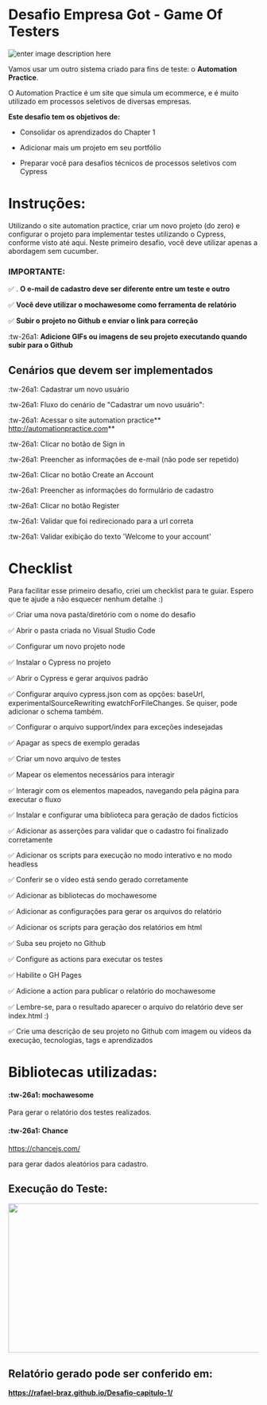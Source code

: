   # Desafio Empresa Got - Game Of Testers
  ![enter image description here](https://media.istockphoto.com/vectors/origamisign2orange-vector-id1165147642?k=6&m=1165147642&s=612x612&w=0&h=xuLx5kKFRnUnIum2AkBuunr_s9SXgy29fDXYNVVJRj4=)


Vamos usar um outro sistema criado para fins de teste: o **Automation Practice**.

O Automation Practice é um site que simula um ecommerce, e é muito utilizado em processos seletivos de diversas empresas.

**Este desafio tem os objetivos de:**

- Consolidar os aprendizados do Chapter 1

- Adicionar mais um projeto em seu portfólio

- Preparar você para desafios técnicos de processos seletivos com Cypress

# **Instruções:**

Utilizando o site automation practice, criar um novo projeto (do zero) e configurar o projeto para implementar testes utilizando o Cypress, conforme visto até aqui. Neste primeiro desafio, você deve utilizar apenas a abordagem sem cucumber. 

### **IMPORTANTE:**

:white_check_mark: . **O e-mail de cadastro deve ser diferente entre um teste e outro**

:white_check_mark:  **Você deve utilizar o mochawesome como ferramenta de relatório**

:white_check_mark:  **Subir o projeto no Github e enviar o link para correção**

:tw-26a1: **Adicione GIFs ou imagens de seu projeto executando quando subir para o Github**

## Cenários que devem ser implementados

:tw-26a1: Cadastrar um novo usuário

:tw-26a1: Fluxo do cenário de "Cadastrar um novo usuário":

:tw-26a1: Acessar o site automation practice** http://automationpractice.com**

:tw-26a1: Clicar no botão de Sign in

:tw-26a1: Preencher as informações de e-mail (não pode ser repetido)

:tw-26a1: Clicar no botão Create an Account

:tw-26a1: Preencher as informações do formulário de cadastro

:tw-26a1: Clicar no botão Register

:tw-26a1: Validar que foi redirecionado para a url correta

:tw-26a1: Validar exibição do texto 'Welcome to your account'



# Checklist

Para facilitar esse primeiro desafio, criei um checklist para te guiar. 
Espero que te ajude a não esquecer nenhum detalhe :)

:white_check_mark:  Criar uma nova pasta/diretório com o nome do desafio

:white_check_mark:  Abrir o pasta criada no Visual Studio Code

:white_check_mark: Configurar um novo projeto node

:white_check_mark: Instalar o Cypress no projeto

:white_check_mark:  Abrir o Cypress e gerar arquivos padrão

:white_check_mark:  Configurar arquivo cypress.json com as opções: baseUrl, experimentalSourceRewriting ewatchForFileChanges. Se quiser, pode adicionar o schema também.

:white_check_mark:  Configurar o arquivo support/index para exceções indesejadas

:white_check_mark:  Apagar as specs de exemplo geradas

:white_check_mark:  Criar um novo arquivo de testes

:white_check_mark:  Mapear os elementos necessários para interagir

:white_check_mark:  Interagir com os elementos mapeados, navegando pela página para executar o fluxo

:white_check_mark:  Instalar e configurar uma biblioteca para geração de dados fictícios

:white_check_mark:  Adicionar as asserções para validar que o cadastro foi finalizado corretamente

:white_check_mark: Adicionar os scripts para execução no modo interativo e no modo headless

:white_check_mark:  Conferir se o vídeo está sendo gerado corretamente

:white_check_mark:  Adicionar as bibliotecas do mochawesome

:white_check_mark:  Adicionar as configurações para gerar os arquivos do relatório

:white_check_mark:  Adicionar os scripts para geração dos relatórios em html

:white_check_mark:  Suba seu projeto no Github

:white_check_mark:  Configure as actions para executar os testes

:white_check_mark: Habilite o GH Pages

:white_check_mark: Adicione a action para publicar o relatório do mochawesome

:white_check_mark:  Lembre-se, para o resultado aparecer o arquivo do relatório deve ser index.html :)

:white_check_mark:  Crie uma descrição de seu projeto no Github com imagem ou vídeos da execução, tecnologias, tags e aprendizados



# Bibliotecas utilizadas:
#### :tw-26a1: mochawesome 
Para gerar o relatório dos testes realizados.

#### :tw-26a1: Chance
https://chancejs.com/

para gerar dados aleatórios para cadastro.

## Execução do Teste:
<img src="https://media.giphy.com/media/TfjiLZcJ884JtiZbeO/giphy.gif" width="600" height="300" />

## Relatório gerado pode ser conferido em:
**https://rafael-braz.github.io/Desafio-capitulo-1/**







